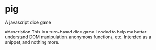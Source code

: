 # pig
A javascript dice game

#description
This is a turn-based dice game I coded to help me better understand DOM manipulation, anonymous functions, etc.
Intended as a snippet, and nothing more. 
